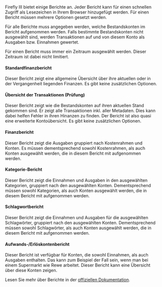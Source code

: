 Firefly III bietet einige Berichte an. Jeder Bericht kann für einen schnellen Zugriff als Lesezeichen in Ihrem Browser hinzugefügt werden. Für einen Bericht müssen mehrere Optionen gesetzt werden.

Für alle Berichte muss angegeben werden, welche Bestandskonten im Bericht aufgenommen werden. Falls bestimmte Bestandskonten nicht ausgewählt sind, werden Transaktionen auf und von diesem Konto als Ausgaben bzw. Einnahmen gewertet.

Für einen Bericht muss immer ein Zeitraum ausgewählt werden. Dieser Zeitraum ist dabei nicht limitiert.

#### Standardfinanzbericht

Dieser Bericht zeigt eine allgemeine Übersicht über ihre aktuellen oder in der Vergangenheit liegenden Finanzen. Es gibt keine zusätzlichen Optionen.

#### Übersicht der Transaktionen (Prüfung)

Dieser Bericht zeigt wie die Bestandskonten auf ihren aktuellen Stand gekommen sind. Er zeigt alle Transaktionen inkl. aller Metadaten. Dies kann dabei helfen Fehler in ihren Hinanzen zu finden. Der Bericht ist also quasi eine erweiterte Kontoübersicht. Es gibt keine zusätzlichen Optionen.

#### Finanzbericht

Dieser Bericht zeigt die Ausgaben gruppiert nach Kostenrahmen und Konten. Es müssen dementsprechend sowohl Kostenrahmen, als auch Konten ausgewählt werden, die in diesem Bericht mit aufgenommen werden.

#### Kategorie-Bericht

Dieser Bericht zeigt die Einnahmen und Ausgaben in den ausgewählten Kategorien, gruppiert nach den ausgewählten Konten. Dementsprechend müssen sowohl Kategorien, als auch Konten ausgewählt werden, die in diesem Bericht mit aufgenommen werden.

#### Schlagwortbericht

Dieser Bericht zeigt die Einnahmen und Ausgaben für die ausgewählten Schlagwörter, gruppiert nach den ausgewählten Konten. Dementsprechend müssen sowohl Schlagwörter, als auch Konten ausgewählt werden, die in diesem Bericht mit aufgenommen werden.

#### Aufwands-/Erlöskontenbericht

Dieser Bericht ist verfügbar für Konten, die sowohl Einnahmen, als auch Ausgaben enthalten. Das kann zum Beispiel der Fall sein, wenn man bei einem Supermarkt wie Rewe arbeitet. Dieser Bericht kann eine Übersicht über diese Konten zeigen.

Lesen Sie mehr über Berichte in der [offiziellen Dokumentation](https://firefly-iii.readthedocs.io/en/latest/advanced/reports.html).